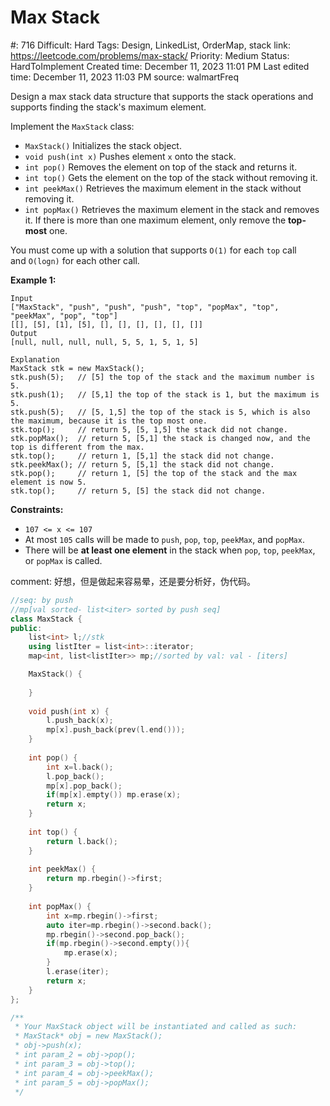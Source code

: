 # Max Stack

#: 716
Difficult: Hard
Tags: Design, LinkedList, OrderMap, stack
link: https://leetcode.com/problems/max-stack/
Priority: Medium
Status: HardToImplement
Created time: December 11, 2023 11:01 PM
Last edited time: December 11, 2023 11:03 PM
source: walmartFreq

Design a max stack data structure that supports the stack operations and supports finding the stack's maximum element.

Implement the `MaxStack` class:

- `MaxStack()` Initializes the stack object.
- `void push(int x)` Pushes element `x` onto the stack.
- `int pop()` Removes the element on top of the stack and returns it.
- `int top()` Gets the element on the top of the stack without removing it.
- `int peekMax()` Retrieves the maximum element in the stack without removing it.
- `int popMax()` Retrieves the maximum element in the stack and removes it. If there is more than one maximum element, only remove the **top-most** one.

You must come up with a solution that supports `O(1)` for each `top` call and `O(logn)` for each other call.

**Example 1:**

```
Input
["MaxStack", "push", "push", "push", "top", "popMax", "top", "peekMax", "pop", "top"]
[[], [5], [1], [5], [], [], [], [], [], []]
Output
[null, null, null, null, 5, 5, 1, 5, 1, 5]

Explanation
MaxStack stk = new MaxStack();
stk.push(5);   // [5] the top of the stack and the maximum number is 5.
stk.push(1);   // [5,1] the top of the stack is 1, but the maximum is 5.
stk.push(5);   // [5, 1,5] the top of the stack is 5, which is also the maximum, because it is the top most one.
stk.top();     // return 5, [5, 1,5] the stack did not change.
stk.popMax();  // return 5, [5,1] the stack is changed now, and the top is different from the max.
stk.top();     // return 1, [5,1] the stack did not change.
stk.peekMax(); // return 5, [5,1] the stack did not change.
stk.pop();     // return 1, [5] the top of the stack and the max element is now 5.
stk.top();     // return 5, [5] the stack did not change.

```

**Constraints:**

- `107 <= x <= 107`
- At most `105` calls will be made to `push`, `pop`, `top`, `peekMax`, and `popMax`.
- There will be **at least one element** in the stack when `pop`, `top`, `peekMax`, or `popMax` is called.

comment: 好想，但是做起来容易晕，还是要分析好，伪代码。

```cpp
//seq: by push
//mp[val sorted- list<iter> sorted by push seq]
class MaxStack {
public:
    list<int> l;//stk
    using listIter = list<int>::iterator;
    map<int, list<listIter>> mp;//sorted by val: val - [iters]

    MaxStack() {
        
    }
    
    void push(int x) {
        l.push_back(x);
        mp[x].push_back(prev(l.end()));
    }
    
    int pop() {
        int x=l.back();
        l.pop_back();
        mp[x].pop_back();
        if(mp[x].empty()) mp.erase(x);
        return x;
    }
    
    int top() {
        return l.back();
    }
    
    int peekMax() {
        return mp.rbegin()->first;
    }
    
    int popMax() {
        int x=mp.rbegin()->first;
        auto iter=mp.rbegin()->second.back();
        mp.rbegin()->second.pop_back();
        if(mp.rbegin()->second.empty()){
            mp.erase(x);
        }
        l.erase(iter);
        return x;
    }
};

/**
 * Your MaxStack object will be instantiated and called as such:
 * MaxStack* obj = new MaxStack();
 * obj->push(x);
 * int param_2 = obj->pop();
 * int param_3 = obj->top();
 * int param_4 = obj->peekMax();
 * int param_5 = obj->popMax();
 */
```